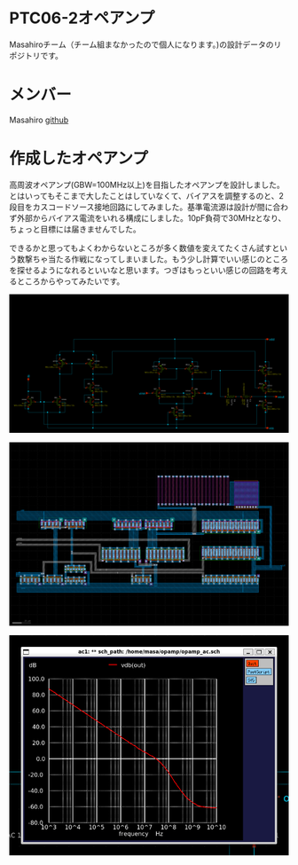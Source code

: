 # PTC06-2オペアンプ

Masahiroチーム（チーム組まなかったので個人になります。)の設計データのリポジトリです。

# メンバー

Masahiro [github](https://github.com/pochiMasahiro)

# 作成したオペアンプ
高周波オペアンプ(GBW=100MHz以上)を目指したオペアンプを設計しました。とはいってもそこまで大したことはしていなくて、バイアスを調整するのと、2段目をカスコードソース接地回路にしてみました。基準電流源は設計が間に合わず外部からバイアス電流をいれる構成にしました。10pF負荷で30MHzとなり、ちょっと目標には届きませんでした。

できるかと思ってもよくわからないところが多く数値を変えてたくさん試すという数撃ちゃ当たる作戦になってしまいました。もう少し計算でいい感じのところを探せるようになれるといいなと思います。つぎはもっといい感じの回路を考えるところからやってみたいです。

![回路](figure/opamp.png)

![レイアウト](figure/layout.png)

![周波数特性1](figure/freq10pf.png)



